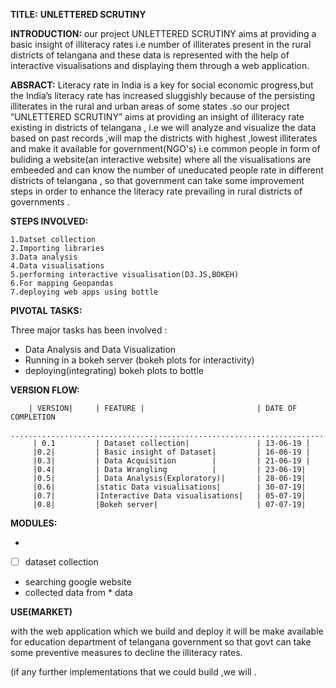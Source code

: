 **TITLE:**                                                                                      **UNLETTERED SCRUTINY**
                                                                  
**INTRODUCTION:**
 our project UNLETTERED SCRUTINY aims at providing a basic insight of illiteracy rates i.e number of illiterates present in the rural districts of telangana and these data is represented with the help of interactive visualisations 
and displaying them through  a web application. 


**ABSRACT:**
Literacy rate in India is a key for social economic progress,but the India’s literacy rate has increased sluggishly because of the persisting illiterates in the rural and urban areas 
of some states .so our project “UNLETTERED SCRUTINY” aims at providing an insight of illiteracy rate existing in districts of telangana ,
i.e we will analyze and visualize the data based on past records ,will map the districts with highest ,lowest illiterates
and make it available for government(NGO's) i.e common people in form of buliding a website(an interactive website) where all the visualisations are embeeded and can know  the number of uneducated people rate in different districts of telangana ,
so that government can take some improvement steps in order to enhance the literacy rate prevailing in rural districts of governments .


**STEPS INVOLVED:**

    1.Datset collection
    2.Importing libraries
    3.Data analysis 
    4.Data visualisations
    5.performing interactive visualisation(D3.JS,BOKEH)
    6.For mapping Geopandas
    7.deploying web apps using bottle
  
  
  **PIVOTAL TASKS:**
  
  Three major tasks has  been involved :
  
  *  Data Analysis and Data Visualization
  *  Running in a bokeh server (bokeh plots for interactivity)
  * deploying(integrating) bokeh plots to bottle
 
        
  **VERSION FLOW:** 

        | VERSION|     | FEATURE |                         | DATE OF COMPLETION 
        ........................................................................
         | 0.1         | Dataset collection|               | 13-06-19 |
         |0.2|         | Basic insight of Dataset|         | 16-06-19 |
         |0.3|         | Data Acquisition        |         | 21-06-19 |
         |0.4|         | Data Wrangling          |         | 23-06-19|
         |0.5|         | Data Analysis(Exploratory)|       | 28-06-19|
         |0.6|         |static Data visualisations|        | 30-07-19|
         |0.7|         |Interactive Data visualisations|   | 05-07-19|
         |0.8|         |Bokeh server|                      | 07-07-19|
         
 **MODULES:**
 
 *
* [ ]  dataset collection
* searching google website
* collected data from *
 data

**USE(MARKET)**

   with the web application which we build and deploy it will be make available for  education department of telangana government so that govt can take some preventive measures to decline the illiteracy rates.
    

(if any further implementations that we could build ,we will .